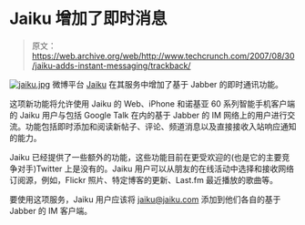 # Jaiku 增加了即时消息

> 原文：<https://web.archive.org/web/http://www.techcrunch.com/2007/08/30/jaiku-adds-instant-messaging/trackback/>

[![jaiku.jpg](img/26efff85c67c42024b572ac0f121aa17.png)](https://web.archive.org/web/20100901074708/http://www.crunchbase.com/company/jaiku) 微博平台 [Jaiku](https://web.archive.org/web/20100901074708/http://www.crunchbase.com/company/jaiku) 在其服务中增加了基于 Jabber 的即时通讯功能。

这项新功能将允许使用 Jaiku 的 Web、iPhone 和诺基亚 60 系列智能手机客户端的 Jaiku 用户与包括 Google Talk 在内的基于 Jabber 的 IM 网络上的用户进行交流。功能包括即时添加和阅读新帖子、评论、频道消息以及直接接收入站响应通知的能力。

Jaiku 已经提供了一些额外的功能，这些功能目前在更受欢迎的(也是它的主要竞争对手)Twitter 上是没有的。Jaiku 用户可以从朋友的在线活动中选择和接收网络订阅源，例如，Flickr 照片、特定博客的更新、Last.fm 最近播放的歌曲等。

要使用这项服务，Jaiku 用户应该将 jaiku@jaiku.com 添加到他们各自的基于 Jabber 的 IM 客户端。